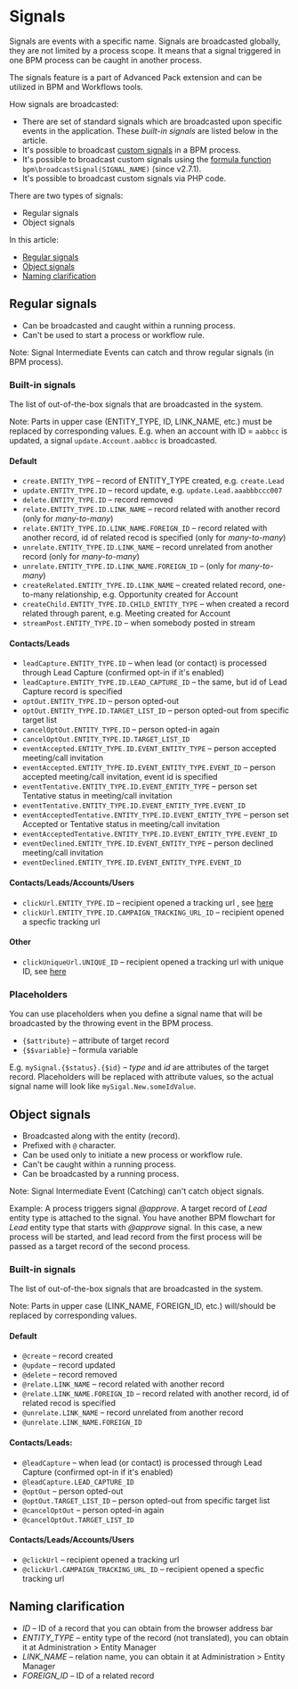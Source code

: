 # Signals

Signals are events with a specific name. Signals are broadcasted globally, they are not limited by a process scope. It means that a signal triggered in one BPM process can be caught in another process.

The signals feature is a part of Advanced Pack extension and can be utilized in BPM and Workflows tools.

How signals are broadcasted:

* There are set of standard signals which are broadcasted upon specific events in the application. These *built-in signals* are listed below in the article.
* It's possible to broadcast [custom signals](bpm-events.md#signal-intermediate-event-throwing) in a BPM process.
* It's possible to broadcast custom signals using the [formula function](bpm-formula.md#bpmbroadcastsignal) `bpm\broadcastSignal(SIGNAL_NAME)` (since v2.7.1).
* It's possible to broadcast custom signals via PHP code.

There are two types of signals:

* Regular signals
* Object signals

In this article:

* [Regular signals](#regular-signals)
* [Object signals](#object-signals)
* [Naming clarification](#naming-clarification)

## Regular signals

* Can be broadcasted and caught within a running process.
* Can't be used to start a process or workflow rule.

Note: Signal Intermediate Events can catch and throw regular signals (in BPM process).

### Built-in signals

The list of out-of-the-box signals that are broadcasted in the system.

Note: Parts in upper case (ENTITY_TYPE, ID, LINK_NAME, etc.) must be replaced by corresponding values. E.g. when an account with ID = `aabbcc` is updated, a signal `update.Account.aabbcc` is broadcasted.

#### Default

* `create.ENTITY_TYPE` – record of ENTITY_TYPE created, e.g. `create.Lead`
* `update.ENTITY_TYPE.ID` – record update, e.g. `update.Lead.aaabbbccc007`
* `delete.ENTITY_TYPE.ID` – record removed
* `relate.ENTITY_TYPE.ID.LINK_NAME` – record related with another record (only for *many-to-many*)
* `relate.ENTITY_TYPE.ID.LINK_NAME.FOREIGN_ID` – record related with another record, id of related recod is specified (only for *many-to-many*)
* `unrelate.ENTITY_TYPE.ID.LINK_NAME` – record unrelated from another record (only for *many-to-many*)
* `unrelate.ENTITY_TYPE.ID.LINK_NAME.FOREIGN_ID` – (only for *many-to-many*)
* `createRelated.ENTITY_TYPE.ID.LINK_NAME` – created related record, one-to-many relationship, e.g. Opportunity created for Account
* `createChild.ENTITY_TYPE.ID.CHILD_ENTITY_TYPE` – when created a record related through parent, e.g. Meeting created for Account
* `streamPost.ENTITY_TYPE.ID` – when somebody posted in stream

#### Contacts/Leads

* `leadCapture.ENTITY_TYPE.ID` – when lead (or contact) is processed through Lead Capture (confirmed opt-in if it's enabled)
* `leadCapture.ENTITY_TYPE.ID.LEAD_CAPTURE_ID` – the same, but id of Lead Capture record is specified
* `optOut.ENTITY_TYPE.ID` – person opted-out
* `optOut.ENTITY_TYPE.ID.TARGET_LIST_ID` – person opted-out from specific target list
* `cancelOptOut.ENTITY_TYPE.ID` – person opted-in again
* `cancelOptOut.ENTITY_TYPE.ID.TARGET_LIST_ID`
* `eventAccepted.ENTITY_TYPE.ID.EVENT_ENTITY_TYPE` – person accepted meeting/call invitation
* `eventAccepted.ENTITY_TYPE.ID.EVENT_ENTITY_TYPE.EVENT_ID` – person accepted meeting/call invitation, event id is specified
* `eventTentative.ENTITY_TYPE.ID.EVENT_ENTITY_TYPE` – person set Tentative status in meeting/call invitation
* `eventTentative.ENTITY_TYPE.ID.EVENT_ENTITY_TYPE.EVENT_ID`
* `eventAcceptedTentative.ENTITY_TYPE.ID.EVENT_ENTITY_TYPE` – person set Accepted or Tentative status in meeting/call invitation
* `eventAcceptedTentative.ENTITY_TYPE.ID.EVENT_ENTITY_TYPE.EVENT_ID`
* `eventDeclined.ENTITY_TYPE.ID.EVENT_ENTITY_TYPE` – person declined meeting/call invitation
* `eventDeclined.ENTITY_TYPE.ID.EVENT_ENTITY_TYPE.EVENT_ID`

#### Contacts/Leads/Accounts/Users

* `clickUrl.ENTITY_TYPE.ID` – recipient opened a tracking url , see [here](bpm-tracking-urls.md)
* `clickUrl.ENTITY_TYPE.ID.CAMPAIGN_TRACKING_URL_ID` – recipient opened a specfic tracking url

#### Other

* `clickUniqueUrl.UNIQUE_ID` – recipient opened a tracking url with unique ID, see [here](bpm-tracking-urls.md)

### Placeholders

You can use placeholders when you define a signal name that will be broadcasted by the throwing event in the BPM process.

* `{$attribute}` – attribute of target record
* `{$$variable}` – formula variable

E.g. `mySignal.{$status}.{$id}` – *type* and *id* are attributes of the target record. Placeholders will be replaced with attribute values, so the actual signal name will look like `mySigal.New.someIdValue`.


## Object signals

* Broadcasted along with the entity (record).
* Prefixed with `@` character.
* Can be used only to initiate a new process or workflow rule.
* Can't be caught within a running process.
* Can be broadcasted by a running process. 

Note: Signal Intermediate Event (Catching) can't catch object signals. 

Example: A process triggers signal *@approve*. A target record of *Lead* entity type is attached to the signal. You have another BPM flowchart for *Lead* entity type that starts with *@approve* signal. In this case, a new process will be started, and lead record from the first process will be passed as a target record of the second process. 

### Built-in signals

The list of out-of-the-box signals that are broadcasted in the system.

Note: Parts in upper case (LINK_NAME, FOREIGN_ID, etc.) will/should be replaced by corresponding values.

#### Default

* `@create` – record created
* `@update` – record updated
* `@delete` – record removed
* `@relate.LINK_NAME` – record related with another record
* `@relate.LINK_NAME.FOREIGN_ID` – record related with another record, id of related recod is specified
* `@unrelate.LINK_NAME` – record unrelated from another record
* `@unrelate.LINK_NAME.FOREIGN_ID`

#### Contacts/Leads:

* `@leadCapture` – when lead (or contact) is processed through Lead Capture (confirmed opt-in if it's enabled)
* `@leadCapture.LEAD_CAPTURE_ID`
* `@optOut` – person opted-out
* `@optOut.TARGET_LIST_ID` – person opted-out from specific target list
* `@cancelOptOut` – person opted-in again
* `@cancelOptOut.TARGET_LIST_ID`

#### Contacts/Leads/Accounts/Users

* `@clickUrl` – recipient opened a tracking url
* `@clickUrl.CAMPAIGN_TRACKING_URL_ID` – recipient opened a specfic tracking url


## Naming clarification

* *ID* – ID of a record that you can obtain from the browser address bar
* *ENTITY_TYPE* – entity type of the record (not translated), you can obtain it at Administration > Entity Manager
* *LINK_NAME* – relation name, you can obtain it at Administration > Entity Manager
* *FOREIGN_ID* – ID of a related record
